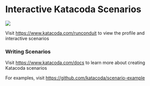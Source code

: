 # Interactive Katacoda Scenarios

[![](http://shields.katacoda.com/katacoda/runconduit/count.svg)](https://www.katacoda.com/runconduit "Get your profile on Katacoda.com")

Visit https://www.katacoda.com/runconduit to view the profile and interactive scenarios

### Writing Scenarios
Visit https://www.katacoda.com/docs to learn more about creating Katacoda scenarios

For examples, visit https://github.com/katacoda/scenario-example
